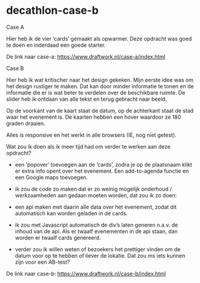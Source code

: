 # decathlon-case-b

Case A

Hier heb ik de vier ‘cards’ gemaakt als opwarmer. Deze opdracht was goed te doen en inderdaad een goede starter. 

De link naar case-a:
https://www.draftwork.nl/case-a/index.html



Case B

Hier heb ik wat kritischer naar het design gekeken. Mijn eerste idee was om het design rustiger te maken. Dat kan door minder informatie te tonen en de informatie die er is wat beter te verdelen over de beschikbare ruimte. De slider heb ik ontdaan van alle tekst en terug gebracht naar beeld.

Op de voorkant van de kaart staat de datum, op de achterkant staat de stad waar het evenement is. De kaarten hebben een hover waardoor ze 180 graden draaien.

Alles is responsive en het werkt in alle browsers (IE, nog niet getest).

Wat zou ik doen als ik meer tijd had om verder te werken aan deze opdracht?

- een ‘popover’ toevoegen aan de ‘cards’, zodra je op de plaatsnaam klikt er extra info opent over het evenement. Een add-to-agenda functie en een Google maps toevoegen.

- ik zou de code zo maken dat er zo weinig mogelijk onderhoud / werkzaamheden aan gedaan moeten worden, dat zou ik zo doen:

- een api maken met daarin alle data over het evenement, zodat dit automatisch kan worden geladen in de cards.

- ik zou met Javascript automatisch de div’s laten generen n.a.v. de inhoud van de api. Als er twaalf evenementen in de api staan, dan worden er twaalf cards genereerd.

- verder zou ik willen weten of bezoekers het prettiger vinden om de datum voor op te hebben of liever de lokatie. Dat zou ms iets kunnen zijn voor een AB-test?

De link naar case-b:
https://www.draftwork.nl/case-b/index.html
